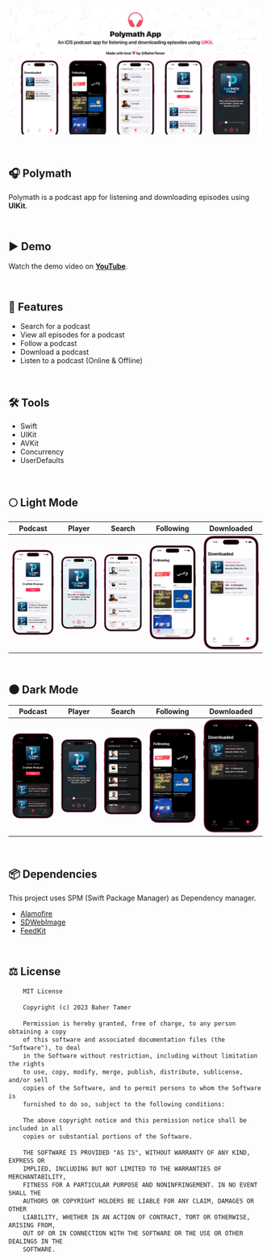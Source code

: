 ![Polymath GitHub Cover](Screenshots/Cover.jpg)

<br>

## 🎧 Polymath
Polymath is a podcast app for listening and downloading episodes using **UIKit**.

<br>

## ▶️ Demo
Watch the demo video on **[YouTube](https://youtu.be/QAfcWXwreU4)**.

<br>

## 🌟 Features
- Search for a podcast
- View all episodes for a podcast
- Follow a podcast
- Download a podcast
- Listen to a podcast (Online & Offline)

<br>

## 🛠️ Tools
- Swift
- UIKit
- AVKit
- Concurrency
- UserDefaults

<br>

## 🌕 Light Mode
| **Podcast** | **Player** | **Search** | **Following** | **Downloaded** |
| ----------- | ---------- | ---------- | ------------- | -------------- |
| ![Podcast](Screenshots/Light/Podcast.png) | ![Player](Screenshots/Light/Player.png) | ![Search](Screenshots/Light/Search.png) | ![Following](Screenshots/Light/Following.png) | ![Downloaded](Screenshots/Light/Downloaded.png) |

<br>

## 🌑 Dark Mode
| **Podcast** | **Player** | **Search** | **Following** | **Downloaded** |
| ----------- | ---------- | ---------- | ------------- | -------------- |
| ![Podcast](Screenshots/Dark/Podcast.png) | ![Player](Screenshots/Dark/Player.png) | ![Search](Screenshots/Dark/Search.png) | ![Following](Screenshots/Dark/Following.png) | ![Downloaded](Screenshots/Dark/Downloaded.png) |

<br>

## 📦 Dependencies
This project uses SPM (Swift Package Manager) as Dependency manager.
- [Alamofire](https://github.com/Alamofire/Alamofire)
- [SDWebImage](https://github.com/SDWebImage/SDWebImage)
- [FeedKit](https://github.com/nmdias/FeedKit)

<br>

## ⚖️ License
```
    MIT License

    Copyright (c) 2023 Baher Tamer
    
    Permission is hereby granted, free of charge, to any person obtaining a copy
    of this software and associated documentation files (the "Software"), to deal
    in the Software without restriction, including without limitation the rights
    to use, copy, modify, merge, publish, distribute, sublicense, and/or sell
    copies of the Software, and to permit persons to whom the Software is
    furnished to do so, subject to the following conditions:
    
    The above copyright notice and this permission notice shall be included in all
    copies or substantial portions of the Software.
    
    THE SOFTWARE IS PROVIDED "AS IS", WITHOUT WARRANTY OF ANY KIND, EXPRESS OR
    IMPLIED, INCLUDING BUT NOT LIMITED TO THE WARRANTIES OF MERCHANTABILITY,
    FITNESS FOR A PARTICULAR PURPOSE AND NONINFRINGEMENT. IN NO EVENT SHALL THE
    AUTHORS OR COPYRIGHT HOLDERS BE LIABLE FOR ANY CLAIM, DAMAGES OR OTHER
    LIABILITY, WHETHER IN AN ACTION OF CONTRACT, TORT OR OTHERWISE, ARISING FROM,
    OUT OF OR IN CONNECTION WITH THE SOFTWARE OR THE USE OR OTHER DEALINGS IN THE
    SOFTWARE.
```
